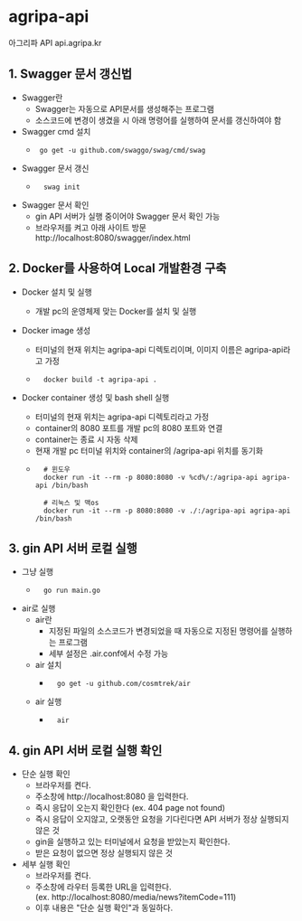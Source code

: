# agripa-api
아그리파 API
api.agripa.kr

## 1. Swagger 문서 갱신법
- Swagger란
    - Swagger는 자동으로 API문서를 생성해주는 프로그램
    - 소스코드에 변경이 생겼을 시 아래 명령어를 실행하여 문서를 갱신하여야 함
- Swagger cmd 설치
    -  ```
        go get -u github.com/swaggo/swag/cmd/swag
        ```
- Swagger 문서 갱신
    - ```
        swag init
        ```
- Swagger 문서 확인
    - gin API 서버가 실행 중이어야 Swagger 문서 확인 가능
    - 브라우저를 켜고 아래 사이트 방문  
      http://localhost:8080/swagger/index.html
        

## 2. Docker를 사용하여 Local 개발환경 구축
- Docker 설치 및 실행
    - 개발 pc의 운영체제 맞는 Docker를 설치 및 실행

- Docker image 생성
    - 터미널의 현재 위치는 agripa-api 디렉토리이며, 이미지 이름은 agripa-api라고 가정
    - ```
        docker build -t agripa-api .
        ```
- Docker container 생성 및 bash shell 실행
    - 터미널의 현재 위치는 agripa-api 디렉토리라고 가정
    - container의 8080 포트를 개발 pc의 8080 포트와 연결
    - container는 종료 시 자동 삭제
    - 현재 개발 pc 터미널 위치와 container의 /agripa-api 위치를 동기화
    - ```
        # 윈도우
        docker run -it --rm -p 8080:8080 -v %cd%/:/agripa-api agripa-api /bin/bash 

        # 리눅스 및 맥os
        docker run -it --rm -p 8080:8080 -v ./:/agripa-api agripa-api /bin/bash 
        ```

## 3. gin API 서버 로컬 실행
- 그냥 실행
    - ```
        go run main.go 
        ```  
- air로 실행
    - air란
        - 지정된 파일의 소스코드가 변경되었을 때 자동으로 지정된 명령어를 실행하는 프로그램
        - 세부 설정은 .air.conf에서 수정 가능 
    - air 설치
        - ```
            go get -u github.com/cosmtrek/air
            ```
    - air 실행
        - ```
            air
            ```

## 4. gin API 서버 로컬 실행 확인
- 단순 실행 확인
    - 브라우저를 켠다.
    - 주소창에 http://localhost:8080 을 입력한다.
    - 즉시 응답이 오는지 확인한다 (ex. 404 page not found)
    - 즉시 응답이 오지않고, 오랫동안 요청을 기다린다면 API 서버가 정상 실행되지 않은 것
    - gin을 실행하고 있는 터미널에서 요청을 받았는지 확인한다.
    - 받은 요청이 없으면 정상 실행되지 않은 것
- 세부 실행 확인
    - 브라우저를 켠다.
    - 주소창에 라우터 등록한 URL을 입력한다.  
      (ex. http://localhost:8080/media/news?itemCode=111)
    - 이후 내용은 "단순 실행 확인"과 동일하다.
   